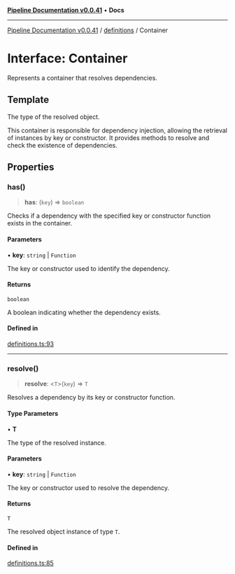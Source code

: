 [**Pipeline Documentation v0.0.41**](../../README.md) • **Docs**

***

[Pipeline Documentation v0.0.41](../../modules.md) / [definitions](../README.md) / Container

# Interface: Container

Represents a container that resolves dependencies.

## Template

The type of the resolved object.

This container is responsible for dependency injection, allowing the retrieval of instances by key or constructor.
It provides methods to resolve and check the existence of dependencies.

## Properties

### has()

> **has**: (`key`) => `boolean`

Checks if a dependency with the specified key or constructor function exists in the container.

#### Parameters

• **key**: `string` \| `Function`

The key or constructor used to identify the dependency.

#### Returns

`boolean`

A boolean indicating whether the dependency exists.

#### Defined in

[definitions.ts:93](https://github.com/stonemjs/pipeline/blob/cd2c1fe6f2982b63b3356203b0c87edf8640b155/src/definitions.ts#L93)

***

### resolve()

> **resolve**: \<`T`\>(`key`) => `T`

Resolves a dependency by its key or constructor function.

#### Type Parameters

• **T**

The type of the resolved instance.

#### Parameters

• **key**: `string` \| `Function`

The key or constructor used to resolve the dependency.

#### Returns

`T`

The resolved object instance of type `T`.

#### Defined in

[definitions.ts:85](https://github.com/stonemjs/pipeline/blob/cd2c1fe6f2982b63b3356203b0c87edf8640b155/src/definitions.ts#L85)
